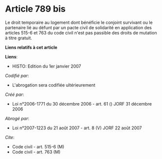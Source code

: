 # Article 789 bis

Le droit temporaire au logement dont bénéficie le conjoint survivant ou le partenaire lié au défunt par un pacte civil de
solidarité en application des articles 515-6 et 763 du code civil n'est pas passible des droits de mutation à titre gratuit.

**Liens relatifs à cet article**

**Liens**:

  - HISTO: Edition du 1er janvier 2007

_Codifié par_:

  - L'abrogation sera codifiée ultérieurement

_Créé par_:

  - Loi n°2006-1771 du 30 décembre 2006 - art. 61 () JORF 31 décembre 2006

_Abrogé par_:

  - Loi n°2007-1223 du 21 août 2007 - art. 8 (V) JORF 22 août 2007

_Cite_:

  - Code civil - art. 515-6 (M)
  - Code civil - art. 763 (M)
